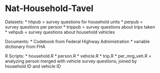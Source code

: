 # Nat-Household-Tavel

Datasets:
    * hhpub   = survey questions for household units
    * perpub  = survey questions per person
    * trippub = survey questions about trips taken
    * vehpub  = survey questions about household vehicles 
    
Documents:
    * Codebook from Federal Highway Administration
    * variable dictionary from FHA
    
R Scripts:
    * household.R
    * person.R
    * vehicle.R
    * trip.R
    * per_mrg_veh.R = analyzing person merged with vehicle survey questions; joined by household ID and vehicle ID
